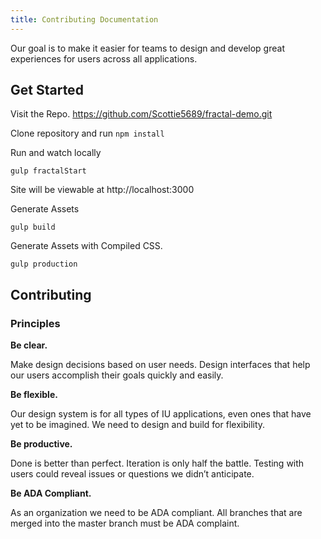 ```yaml
---
title: Contributing Documentation
---
```

Our goal is to make it easier for teams to design and develop great experiences for users across all applications.

## Get Started
Visit the Repo. https://github.com/Scottie5689/fractal-demo.git

Clone repository and run `npm install`


Run and watch locally
```
gulp fractalStart
```
Site will be viewable at http://localhost:3000


Generate Assets
```
gulp build
```

Generate Assets with Compiled CSS.
```
gulp production
```

## Contributing

### Principles

**Be clear.**

Make design decisions based on user needs. Design interfaces that help our users accomplish their goals quickly and easily. 

**Be flexible.**

Our design system is for all types of IU applications, even ones that have yet to be imagined. We need to design and build for flexibility.

**Be productive.**

Done is better than perfect. Iteration is only half the battle. Testing with users could reveal issues or questions we didn’t anticipate.

**Be ADA Compliant.**

As an organization we need to be ADA compliant. All branches that are merged into the master branch must be ADA complaint.
